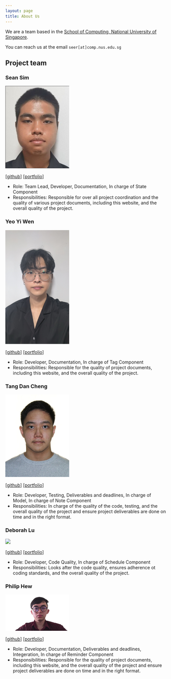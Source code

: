```yaml
---
layout: page
title: About Us
---
```


We are a team based in the [School of Computing, National University of Singapore](https://www.comp.nus.edu.sg).

You can reach us at the email `seer[at]comp.nus.edu.sg`

## Project team

### Sean Sim

<img src="images/botosek.png" width="200px">

[[github](https://github.com/botosek)]
[[portfolio](team/botosek.md)]

* Role: Team Lead, Developer, Documentation, In charge of State Component
* Responsibilities: Responsible for over all project coordination and the quality of various project documents, including this website, and the overall quality of the project.

### Yeo Yi Wen

<img src="images/xenyeo.png" width="200px">

[[github](http://github.com/xenyeo)]
[[portfolio](team/xenyeo)]

* Role: Developer, Documentation, In charge of Tag Component
* Responsibilities: Responsible for the quality of project documents, including this website, and the overall quality of the project.

### Tang Dan Cheng

<img src="images/tadacheng.png" width="200px">

[[github](http://github.com/tadacheng)]
[[portfolio](team/tadacheng.md)]

* Role: Developer, Testing, Deliverables and deadlines, In charge of Model, In charge of Note Component
* Responsibilities: In charge of the quality of the code, testing, and the overall quality of the project and ensure project deliverables are done on time and in the right format.

### Deborah Lu

<img src="images/deberinoo.png" width="200px">

[[github](https://github.com/deberinoo)]
[[portfolio](team/deberinoo.md)]

* Role: Developer, Code Quality, In charge of Schedule Component
* Responsibilities: Looks after the code quality, ensures adherence ot coding standards, and the overall quality of the project.

### Philip Hew

<img src="images/dnardnar.png" width="200px">

[[github](http://github.com/dnardnar)]
[[portfolio](team/dnardnar.md)]

* Role: Developer, Documentation, Deliverables and deadlines, Integeration, In charge of Reminder Component
* Responsibilities: Responsible for the quality of project documents, including this website, and the overall quality of the project and ensure project deliverables are done on time and in the right format.
